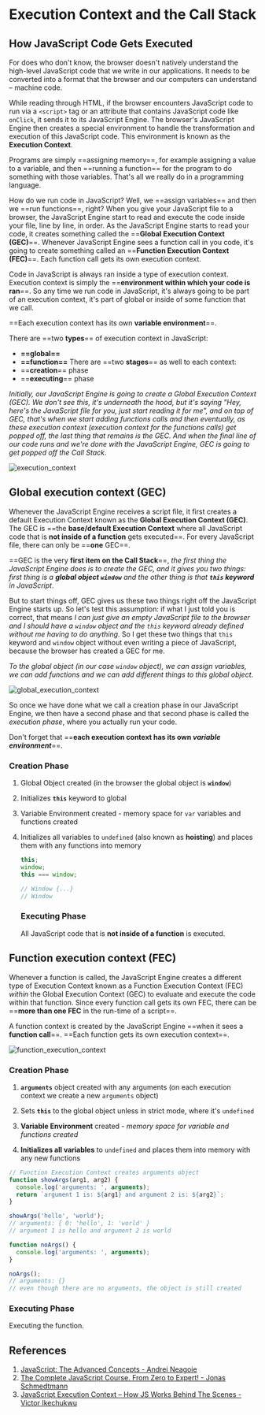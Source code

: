 # Execution Context and the Call Stack

## How JavaScript Code Gets Executed

For does who don't know, the browser doesn't natively understand the high-level JavaScript code that we write in our applications. It needs to be converted into a format that the browser and our computers can understand – machine code.

While reading through HTML, if the browser encounters JavaScript code to run via a `<script>` tag or an attribute that contains JavaScript code like `onClick`, it sends it to its JavaScript Engine. The browser's JavaScript Engine then creates a special environment to handle the transformation and execution of this JavaScript code. This environment is known as the **Execution Context**.

Programs are simply ==assigning memory==, for example assigning a value to a variable, and then ==running a function== for the program to do something with those variables. That's all we really do in a programming language.

How do we run code in JavaScript? Well, we ==assign variables== and then we ==run functions==, right? When you give your JavaScript file to a browser, the JavaScript Engine start to read and execute the code inside your file, line by line, in order. As the JavaScript Engine starts to read your code, it creates something called the ==**Global Execution Context (GEC)**==. Whenever JavaScript Engine sees a function call in you code, it's going to create something called an ==**Function Execution Context (FEC)**==. Each function call gets its own execution context.

Code in JavaScript is always ran inside a type of execution context. Execution context is simply the ==**environment within which your code is ran**==. So any time we run code in JavaScript, it's always going to be part of an execution context, it's part of global or inside of some function that we call.

==Each execution context has its own **variable environment**==.

There are ==two **types**== of execution context in JavaScript:

- **==global==** 
-  **==function==**
  There are ==two **stages**== as well to each context:
- ==**creation**== phase
- ==**executing**== phase

_Initially, our JavaScript Engine is going to create a Global Execution Context (GEC). We don't see this, it's underneath the hood, but it's saying "Hey, here's the JavaScript file for you, just start reading it for me", and on top of GEC, that's when we start adding functions calls and then eventually, as these execution context (execution context for the functions calls) get popped off, the last thing that remains is the GEC. And when the final line of our code runs and we're done with the JavaScript Engine, GEC is going to get popped off the Call Stack_.

![execution_context](../../img/execution_context.jpg)

## Global execution context (GEC)

Whenever the JavaScript Engine receives a script file, it first creates a default Execution Context known as the **Global Execution Context (GEC)**. The GEC is ==the **base/default Execution Context** where all JavaScript code that is **not inside of a function** gets executed==. For every JavaScript file, there can only be ==**one** GEC==.

==GEC is the very **first item on the Call Stack**==, _the first thing the JavaScript Engine does is to create the GEC, and it gives you two things: first thing is a **global object `window`** and the other thing is that **`this` keyword** in JavaScript_. 

But to start things off, GEC gives us these two things right off the JavaScript Engine starts up. So let's test this assumption: if what I just told you is correct, that means _I can just give an empty JavaScript file to the browser and I should have a `window` object and the `this` keyword already defined without me having to do anything_. So I get these two things that `this` keyword and `window` object without even writing a piece of JavaScript, because the browser has created a GEC for me.

_To the global object (in our case `window` object), we can assign variables, we can add functions and we can add different things to this global object_.

![global_execution_context](../../img/global_execution_context.jpg)

So once we have done what we call a creation phase in our JavaScript Engine, we then have a second phase and that second phase is called the _execution phase_, where you actually run your code.

Don't forget that ==**each execution context has its own _variable environment_**==.

### Creation Phase

1. Global Object created (in the browser the global object is **`window`**)
2. Initializes **`this`** keyword to global

3. Variable Environment created - memory space for `var` variables and functions created

4. Initializes all variables to `undefined` (also known as **hoisting**) and places them with any functions into memory

   ```js
   this;
   window;
   this === window;
   
   // Window {...}
   // Window
   ```

   ### Executing Phase

   All JavaScript code that is **not inside of a function** is executed.

## Function execution context (FEC)

Whenever a function is called, the JavaScript Engine creates a different type of Execution Context known as a Function Execution Context (FEC) _within_ the Global Execution Context (GEC) to evaluate and execute the code within that function. Since every function call gets its own FEC, there can be ==**more than one FEC** in the run-time of a script==.

A function context is created by the JavaScript Engine ==when it sees a **function call**==. ==Each function gets its own execution context==.

![function_execution_context](../../img/function_execution_context.jpg)

### Creation Phase

1. **`arguments`** object created with any arguments (on each execution context we create a new `arguments` object)
2. Sets **`this`** to the global object unless in strict mode, where it's `undefined`

3. **Variable Environment** created - _memory space for variable and functions created_
4. **Initializes all variables** to `undefined` and places them into memory with any new functions

```js
// Function Execution Context creates arguments object
function showArgs(arg1, arg2) {
  console.log('arguments: ', arguments);
  return `argument 1 is: ${arg1} and argument 2 is: ${arg2}`;
}

showArgs('hello', 'world');
// arguments: { 0: 'hello', 1: 'world' }
// argument 1 is hello and argument 2 is world

function noArgs() {
  console.log('arguments: ', arguments);
}

noArgs();
// arguments: {}
// even though there are no arguments, the object is still created
```

### Executing Phase

Executing the function.

## References

1. [JavaScript: The Advanced Concepts - Andrei Neagoie](https://www.udemy.com/course/advanced-javascript-concepts/)
1. [The Complete JavaScript Course. From Zero to Expert! - Jonas Schmedtmann](https://www.udemy.com/course/the-complete-javascript-course/?utm_source=adwords&utm_medium=udemyads&utm_campaign=JavaScript_v.PROF_la.EN_cc.ROWMTA-B_ti.6368&utm_content=deal4584&utm_term=_._ag_130756014153_._ad_558386196906_._kw__._de_c_._dm__._pl__._ti_dsa-774930039569_._li_1011789_._pd__._&matchtype=&gclid=CjwKCAjwiuuRBhBvEiwAFXKaNCuaAhZ8UB5kIldtb76eeAyfM0SUKeceBq3FKF24pNxDVe-_g0-DPxoCnWwQAvD_BwE)
1. [JavaScript Execution Context – How JS Works Behind The Scenes - Victor Ikechukwu](https://www.freecodecamp.org/news/execution-context-how-javascript-works-behind-the-scenes/#:~:text=Whenever%20the%20JavaScript%20engine%20receives,can%20only%20be%20one%20GEC.)
